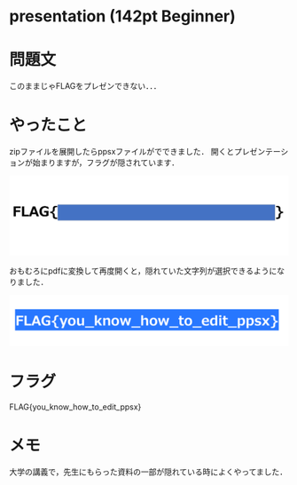 # presentation (142pt Beginner)
# 問題文
このままじゃFLAGをプレゼンできない．．．

# やったこと
zipファイルを展開したらppsxファイルがでできました．
開くとプレゼンテーションが始まりますが，フラグが隠されています．

![](s.png)

おもむろにpdfに変換して再度開くと，隠れていた文字列が選択できるようになりました．

![](s2.png)

# フラグ
FLAG{you_know_how_to_edit_ppsx}

# メモ
大学の講義で，先生にもらった資料の一部が隠れている時によくやってました．
